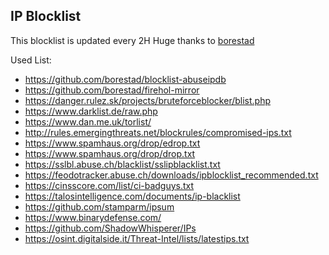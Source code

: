 ## IP Blocklist

This blocklist is updated every 2H
Huge thanks to [borestad](https://www.github.com/borestad)

Used List:
- https://github.com/borestad/blocklist-abuseipdb
- https://github.com/borestad/firehol-mirror
- https://danger.rulez.sk/projects/bruteforceblocker/blist.php
- https://www.darklist.de/raw.php
- https://www.dan.me.uk/torlist/
- http://rules.emergingthreats.net/blockrules/compromised-ips.txt
- https://www.spamhaus.org/drop/edrop.txt
- https://www.spamhaus.org/drop/drop.txt
- https://sslbl.abuse.ch/blacklist/sslipblacklist.txt
- https://feodotracker.abuse.ch/downloads/ipblocklist_recommended.txt
- https://cinsscore.com/list/ci-badguys.txt
- https://talosintelligence.com/documents/ip-blacklist
- https://github.com/stamparm/ipsum
- https://www.binarydefense.com/
- https://github.com/ShadowWhisperer/IPs
- https://osint.digitalside.it/Threat-Intel/lists/latestips.txt
